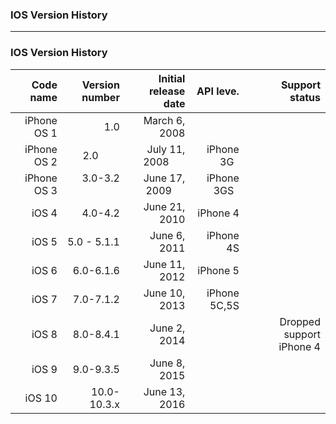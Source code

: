 ### IOS Version History

---------

### IOS Version History

|   Code name	|   Version number	|   Initial release date |   API leve.  |   Support status          |
|--: 		      |--:					      |--:                     |--:           |--:                        |
|  iPhone OS 1|      1.0          |  March 6, 2008         |              |                           |
|  iPhone OS 2|      2.0          |  July 11, 2008         | iPhone 3G    |                           |
|  iPhone OS 3|      3.0-3.2	    |  June 17, 2009         | iPhone 3GS   |                           |
|  iOS 4      |      4.0-4.2      |  June 21, 2010         | iPhone 4     |                           |
|  iOS 5      |      5.0 - 5.1.1  |  June 6, 2011          | iPhone 4S    |                           |
|  iOS 6      |      6.0-6.1.6    |  June 11, 2012         | iPhone 5     |                           |
|  iOS 7      |      7.0-7.1.2    |  June 10, 2013         | iPhone 5C,5S |                           |
|  iOS 8      |      8.0-8.4.1	  |  June 2, 2014          |              | Dropped support iPhone 4  |
|  iOS 9      |     9.0-9.3.5	    |  June 8, 2015          |              |                           |
|  iOS 10     |     10.0-10.3.x   |  June 13, 2016         |              |                           |
